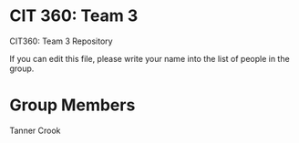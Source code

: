 CIT 360: Team 3
==================

CIT360: Team 3 Repository

If you can edit this file, please write your name into the list of people in the group.

Group Members
==============
Tanner Crook
